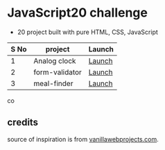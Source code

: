# JavaScript20 challenge

- 20 project built with pure HTML, CSS, JavaScript

| S No | project        | Launch                                    |
| ---- | -------------- | ----------------------------------------- |
| 1    | Analog clock   | [Launch](https://analogcloc.netlify.app/) |
| 2    | form-validator | [Launch](https://regis-ter.netlify.app/)  |
| 3    | meal-finder    | [Launch](https://mealfinda.netlify.app/)  |

co

## credits

source of inspiration is from [vanillawebprojects.com](https://vanillawebprojects.com).

